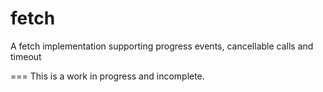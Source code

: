 # fetch
A fetch implementation supporting progress events, cancellable calls and timeout

===
This is a work in progress and incomplete.
